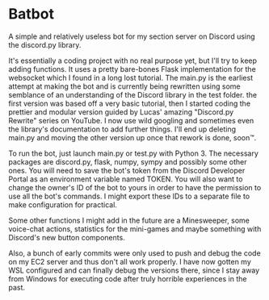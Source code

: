 # Batbot
A simple and relatively useless bot for my section server on Discord using the discord.py library.

It's essentially a coding project with no real purpose yet, but I'll try to keep adding functions.
It uses a pretty bare-bones Flask implementation for the websocket which I found in a long lost tutorial.
The main.py is the earliest attempt at making the bot and is currently being rewritten using some semblance of an understanding of the Discord library in the test folder.
the first version was based off a very basic tutorial, then I started coding the prettier and modular version guided by Lucas' amazing "Discord.py Rewrite" series on YouTube.
I now use wild googling and sometimes even the library's documentation to add further things.
I'll end up deleting main.py and moving the other version up once that rework is done, soon™. 

To run the bot, just launch main.py or test.py with Python 3. The necessary packages are discord.py, flask, numpy, sympy and possibly some other ones.
You will need to save the bot's token from the Discord Developer Portal as an environment variable named TOKEN.
You will also want to change the owner's ID of the bot to yours in order to have the permission to use all the bot's commands.
I might export these IDs to a separate file to make configuration for practical.

Some other functions I might add in the future are a Minesweeper, some voice-chat actions, statistics for the mini-games and maybe something with Discord's new button components.

Also, a bunch of early commits were only used to push and debug the code on my EC2 server and thus don't all work properly.
I have now gotten my WSL configured and can finally debug the versions there, since I stay away from Windows for executing code after truly horrible experiences in the past.
